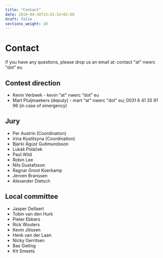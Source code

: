 ```yaml
---
title: "Contact"
date: 2019-04-30T23:41:52+02:00
draft: false
sections_weight: 10
---
```


# Contact
If you have any questions, please drop us an email at: contact "at" nwerc "dot" eu

## Contest direction
- Kevin Verbeek - kevin "at" nwerc "dot" eu
- Mart Pluijmaekers (deputy)  - mart "at" nwerc "dot" eu; 0031 6 41 35 91 96 (in case of emergency)

## Jury
- Per Austrin (Coordination)
- Irina Kostitsyna (Coordination)
- Bjarki Ágúst Guðmundsson
- Lukáš Poláček
- Paul Wild
- Robin Lee
- Nils Gustafsson
- Ragnar Groot Koerkamp
- Jeroen Branssen
- Alexander Dietsch

## Local committee
- Jasper Dellaert
- Tobin van den Hurk
- Pieter Ebbers
- Rick Wouters
- Kevin Jilissen
- Henk van der Laan
- Nicky Gerritsen
- Bas Gieling
- Kit Smeets
